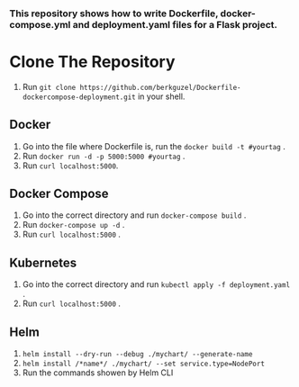 ### This repository shows how to write Dockerfile, docker-compose.yml and deployment.yaml files for a Flask project.
# Clone The Repository
1. Run `git clone https://github.com/berkguzel/Dockerfile-dockercompose-deployment.git` in your shell.
## Docker
1. Go into the file where Dockerfile is, run the `docker build -t #yourtag` .
1. Run `docker run -d -p 5000:5000 #yourtag` .
1. Run `curl localhost:5000`.

## Docker Compose
1. Go into the correct directory and run `docker-compose build` .
1. Run `docker-compose up -d` .
1. Run `curl localhost:5000` .

## Kubernetes
1. Go into the correct directory and run `kubectl apply -f deployment.yaml` .
1. Run `curl localhost:5000` .

## Helm 
1. `helm install --dry-run --debug ./mychart/ --generate-name`
2. `helm install /*name*/ ./mychart/ --set service.type=NodePort`
3. Run the commands showen by Helm CLI